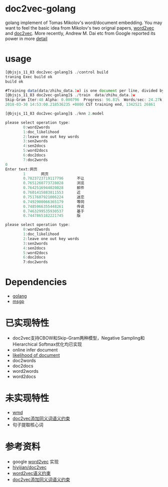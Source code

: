 # doc2vec-golang
golang implement of Tomas Mikolov's word/document embedding. You may want to feel the basic idea from Mikolov's two orignal papers, [word2vec](http://arxiv.org/pdf/1301.3781.pdf) and [doc2vec](http://cs.stanford.edu/~quocle/paragraph_vector.pdf). More recently, Andrew M. Dai etc from Google reported its power in more [detail](http://arxiv.org/pdf/1507.07998.pdf)

# usage
```javascript
[@bjsjs_11_83 doc2vec-golang]$ ./control build
traning Exec build ok
build ok

#Training data(data/zhihu_data.1w) is one document per line, divided by tab
[@bjsjs_11_83 doc2vec-golang]$ ./train  data/zhihu_data.1w          
Skip-Gram Iter:48 Alpha: 0.000796  Progress: 96.81%  Words/sec: 24.27k  
2018-03-30 14:53:00.218536235 +0800 CST training end, 1342521 26861

[@bjsjs_11_83 doc2vec-golang]$ ./knn 2.model 

please select operation type:
        0:word2words
        1:doc_likelihood
        2:leave one out key words
        3:sen2words
        4:sen2docs
        5:word2docs
        6:doc2docs
        7:doc2words
0
Enter text:网页
        1       网页
        0.7823723719117796      不让
        0.7651260773728028      浏览
        0.7642516944020028      邮件
        0.7601415883811553      近
        0.7517607921006224      迷恋
        0.7492900066365179      等同
        0.7485966355448261      传说
        0.7463299535930537      基于
        0.7447865182221745      版

please select operation type:
        0:word2words
        1:doc_likelihood
        2:leave one out key words
        3:sen2words
        4:sen2docs
        5:word2docs
        6:doc2docs
        7:doc2words
```

# Dependencies
* [golang](https://golang.org/)
* [msgp](https://github.com/tinylib/msgp)

# 已实现特性
* doc2vec支持CBOW和Skip-Gram两种模型，Negative Sampling和Hierarchical Softmax优化均已实现
* online infer document
* [likelihood of document](http://arxiv.org/abs/1504.07295)
* doc2words
* doc2docs
* word2words
* word2docs

# 未实现特性
* [wmd](https://github.com/hiyijian/doc2vec/blob/master/jmlr.org/proceedings/papers/v37/kusnerb15.pdf)
* [doc2vec添加同义词语义约束](http://home.ustc.edu.cn/~quanliu/papers/SWE.pdf)
* 句子提取核心词

# 参考资料
* google [word2vec](https://code.google.com/archive/p/word2vec/source/default/source) 实现
* [hiyijian/doc2vec](https://github.com/hiyijian/doc2vec)
* [word2vec语义约束](https://github.com/iunderstand/SWE)
* [doc2vec添加同义词语义约束](http://home.ustc.edu.cn/~quanliu/papers/SWE.pdf)


